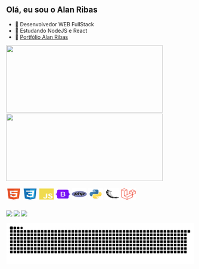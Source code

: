 ## Olá, eu sou o Alan Ribas
- 👀 Desenvolvedor WEB FullStack
- 🌱 Estudando NodeJS e React
- :rocket: [Portfólio Alan Ribas](https://portfolio-alan.vercel.app)

<div style="display: inline-inlineblock">
  <a href="https://github.com/Alan-RiBas" >
  <img style="display: inline-block" width="420em" height="180em" src="https://github-readme-stats.vercel.app/api?username=Alan-RiBas&show_icons=true&theme=dark&include_all_commits=true&count_private=true"/>
  <img style="display: inline-block" width="420em" height="180em" src="https://github-readme-stats.vercel.app/api/top-langs/?username=Alan-RiBas&layout=compact&langs_count=7&theme=dark"/>
</div>
  
  </div>
<div style="display: inline-block"><br>
  <img align="center" alt="Alan-HTML" height="30" width="40" src="https://raw.githubusercontent.com/devicons/devicon/master/icons/html5/html5-original.svg">
  <img align="center" alt="Alan-CSS" height="30" width="40" src="https://raw.githubusercontent.com/devicons/devicon/master/icons/css3/css3-original.svg">
  <img align="center" alt="Alan-Js" height="30" width="40" src="https://raw.githubusercontent.com/devicons/devicon/master/icons/javascript/javascript-plain.svg">
  <img align="center" alt="Alan-Bootstrap" height="30" width="40" src="https://raw.githubusercontent.com/devicons/devicon/master/icons/bootstrap/bootstrap-original.svg">
  <img align="center" alt="Alan-php" height="30" width="40" src="https://raw.githubusercontent.com/devicons/devicon/master/icons/php/php-original.svg">
  <img align="center" alt="Alan-python" height="30" width="40" src="https://raw.githubusercontent.com/devicons/devicon/master/icons/python/python-original.svg">
  <img align="center" alt="Alan-flask" height="30" width="40" background-color="white" src="https://raw.githubusercontent.com/devicons/devicon/master/icons/flask/flask-original.svg">

  <img align="center" alt="Alan-flask" height="30" width="40" background-color="white" src="https://raw.githubusercontent.com/devicons/devicon/master/icons/laravel/laravel-original.svg">
</div>



##

<div> 
  <a href="https://instagram.com/alan.b.ribas" target="_blank"><img src="https://img.shields.io/badge/-Instagram-%23E4405F?style=for-the-badge&logo=instagram&logoColor=white" target="_blank"></a>
 	<a href = "mailto:alanbatista.ribas@gmail.com"><img src="https://img.shields.io/badge/-Gmail-%23333?style=for-the-badge&logo=gmail&logoColor=white" target="_blank"></a>
  <a href="https://www.linkedin.com/in/alan-batista-2b60a61a2/" target="_blank"><img src="https://img.shields.io/badge/-LinkedIn-%230077B5?style=for-the-badge&logo=linkedin&logoColor=white" target="_blank"></a> 
 
  ![Snake animation](https://github.com/Alan-RiBas/Alan-RiBas/blob/output/github-contribution-grid-snake.svg)
 
</div>

